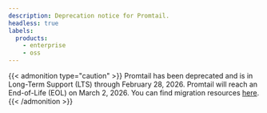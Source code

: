 ```yaml
---
description: Deprecation notice for Promtail.
headless: true
labels:
  products:
    - enterprise
    - oss
---
```


[//]: # 'This file provides an admonition caution for the deprecation of Promtail.'

{{< admonition type="caution" >}}
Promtail has been deprecated and is in Long-Term Support (LTS) through February 28, 2026. Promtail will reach an End-of-Life (EOL) on March 2, 2026. You can find migration resources [here](https://grafana.com/docs/alloy/latest/set-up/migrate/from-promtail/).
{{< /admonition >}}

